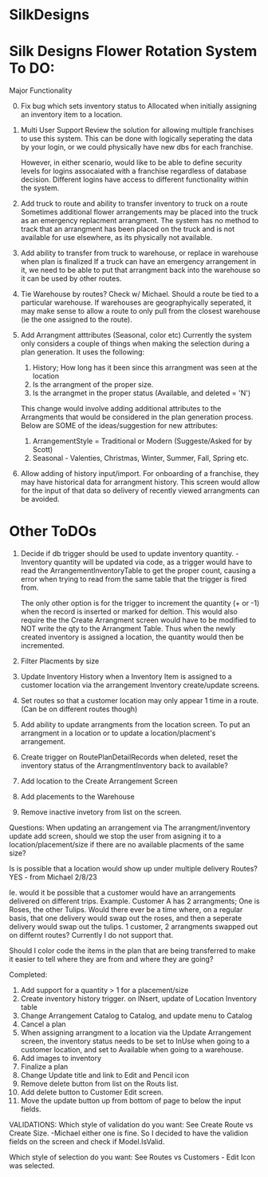 # SilkDesigns
Silk Designs Flower Rotation System
To DO:
=======
Major Functionality

0) Fix bug which sets inventory status to Allocated when initially assigning an inventory item to a location.

1) Multi User Support
   Review the solution for allowing multiple franchises to use this system.  This can be done with logically 
   seperating the data by your login, or we could physically have new dbs for each franchise.
   
   However, in either scenario, would like to be able to define security levels for logins assocaiated with a 
   franchise regardless of database decision. Different logins have access to different functionality within
   the system.
   
2) Add truck to route and ability to transfer inventory to truck on a route
   Sometimes additional flower arrangements may be placed into the truck as an emergency replacment arrangment.
   The system has no method to track that an arrangment has been placed on the truck and is not available for use
   elsewhere, as its physically not available.
   
3) Add ability to transfer from truck to warehouse, or replace in warehouse when plan is finalized
	If a truck can have an emergency arrangement in it, we need to be able to put that arrangment back into the
	warehouse so it can be used by other routes.
	
4) Tie Warehouse by routes?  Check w/ Michael.
	Should a route be tied to a particular warehouse.  If warehouses are geographyically seperated, it may make
	sense to allow a route to only pull from the closest warehouse (ie the one assigned to the route).
	
7) Add Arrangment atttributes (Seasonal, color etc)
	Currently the system only considers a couple of things when making the selection during a plan generation. 
	It uses the following:
	1) History; How long has it been since this arrangment was seen at the location
	2) Is the arrangment of the proper size.
	3) Is the arrangmet in the proper status (Available, and deleted = 'N')
	
	This change would involve adding additional attributes to the Arrangments that would be considered in the 
	plan generation process. Below are SOME of the ideas/suggestion for new attributes:
	1)  ArrangementStyle = Traditional or Modern (Suggeste/Asked for by Scott)
	2)	Seasonal - Valenties, Christmas, Winter, Summer, Fall, Spring etc.

15) Allow adding of history input/import.
	For onboarding of a franchise, they may have historical data for arrangment history.  This screen
	would allow for the input of that data so delivery of recently viewed arrangments can be avoided.

Other ToDOs
===============
1) Decide if db trigger should be used to update inventory quantity. - Inventory quantity will be updated via code,
   as a trigger would have to read the ArrangementInventoryTable to get the proper count, causing a error when trying 
   to read from the same table that the trigger is fired from.
  
	The only other option  is for the trigger to increment the quantity (+ or -1) when the record is inserted or marked for 
	deltion. This would also require the the Create Arrangment screen would have to be modified to NOT write the qty
	to the Arrangment Table.  Thus when the newly created inventory is assigned a location, the quantity would then be 
	incremented.
  
2) Filter Placments by size
3) Update Inventory History when a Inventory Item is assigned to a customer location via the
   arrangement Inventory create/update screens.
4) Set routes so that a customer location may only appear 1 time in a route. (Can be on different routes though)
 
6) Add ability to update arrangments from the location screen. To put an arrangment in a location
   or to update a location/placment's arrangement.
7) Create trigger on RoutePlanDetailRecords when deleted, reset the inventory status of the ArrangmentInventory
   back to available?
9) Add location to the Create Arrangement Screen
10) Add placements to the Warehouse
13) Remove inactive invetory from list on the screen.

 Questions:
 When updating an arrangement via The arrangment/inventory update add screen, should we 
 stop the user from asigning it to a location/placement/size if there are no available placments
 of the same size?
 
 Is is possible that a location would show up under multiple delivery Routes?  YES - from Michael 2/8/23

 Ie.  would it be possible that a customer would
 have an arrangements delivered on different trips.  Example.  Customer A has 2 arrangments; One is Roses, the other Tulips.  Would there 
 ever be a time where, on a regular basis, that one delivery would swap out the roses, and then a seperate delivery would swap 
 out the tulips.  1 customer, 2 arrangments swapped out on differnt routes?  Currently I do not support that.
 
 Should I color code the items in the plan that are being transferred to make it easier to tell where they are from and
 where they are going?
 
 
 Completed:

1) Add support for a quantity > 1 for a placement/size
5) Create inventory history trigger. on INsert, update of Location Inventory table
8) Change Arrangement Catalog to Catalog, and update menu to Catalog
5) Cancel a plan
5) When assigning arrangment to a location via the Update Arrangement screen, the inventory status
   needs to be set to InUse when going to a customer location, and set to Available when going to a 
   warehouse.  
9) Add images to inventory
6) Finalize a plan
9) Change Update title and link to Edit and Pencil icon
11) Remove delete button from list on the Routs list.
10) Add delete button to Customer Edit screen.
12) Move the update button up from bottom of page to below the input fields.

 VALIDATIONS:
 Which style of validation do you want:  See Create Route vs Create Size. -Michael either one
 is fine. So I decided to have the validion fields on the screen and check if Model.IsValid.
 
 Which style of selection do you want:  See Routes vs Customers - Edit Icon was selected.
